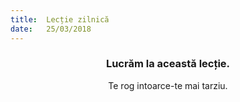 ```yaml
---
title:  Lecție zilnică
date:   25/03/2018
---
```


### <center>Lucrăm la această lecție.</center>
<center>Te rog intoarce-te mai tarziu.</center>